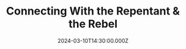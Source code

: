 ---
video:
  type: vimeo
  id: 921883763
speaker:
  permalink: bart-wilkins
  name: Bart Wilkins
title: Connecting With the Repentant & the Rebel
image: https://i.imgur.com/HmT0Vxd.png
date: 2024-03-10T14:30:00.000Z
series: "writing-on-the-wall"
---